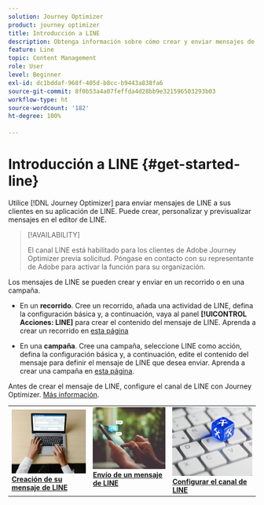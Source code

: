 ```yaml
---
solution: Journey Optimizer
product: journey optimizer
title: Introducción a LINE
description: Obtenga información sobre cómo crear y enviar mensajes de LINE en Journey Optimizer
feature: Line
topic: Content Management
role: User
level: Beginner
exl-id: dc1bddaf-968f-405d-b8cc-b9443a838fa6
source-git-commit: 8f0b53a4a07feffda4d28bb9e321596503293b03
workflow-type: ht
source-wordcount: '182'
ht-degree: 100%

---
```


# Introducción a LINE {#get-started-line}

Utilice [!DNL Journey Optimizer] para enviar mensajes de LINE a sus clientes en su aplicación de LINE. Puede crear, personalizar y previsualizar mensajes en el editor de LINE.

>[!AVAILABILITY]
>
>El canal LINE está habilitado para los clientes de Adobe Journey Optimizer previa solicitud. Póngase en contacto con su representante de Adobe para activar la función para su organización.

Los mensajes de LINE se pueden crear y enviar en un recorrido o en una campaña. 

* En un **recorrido**. Cree un recorrido, añada una actividad de LINE, defina la configuración básica y, a continuación, vaya al panel **[!UICONTROL Acciones: LINE]** para crear el contenido del mensaje de LINE. Aprenda a crear un recorrido en [esta página](../building-journeys/journey-gs.md)

* En una **campaña**. Cree una campaña, seleccione LINE como acción, defina la configuración básica y, a continuación, edite el contenido del mensaje para definir el mensaje de LINE que desea enviar. Aprenda a crear una campaña en [esta página](../campaigns/create-campaign.md#configure).

Antes de crear el mensaje de LINE, configure el canal de LINE con Journey Optimizer. [Más información](line-configuration.md).

<table style="table-layout:fixed"><tr style="border: 0;">
<td>
<a href="create-line.md">
<img alt="Posible cliente" src="../assets/do-not-localize/sms-create.jpeg">
</a>
<div><a href="create-line.md"><strong>Creación de su mensaje de LINE</strong>
</div>
</td>
<td>
<a href="send-line.md">
<img alt="Poco frecuente" src="../assets/do-not-localize/sms-sending.jpg">
</a>
<div>
<a href="send-line.md"><strong>Envío de un mensaje de LINE</strong></a>
</div>
<p></td>
<td>
<a href="line-configuration.md">
<img alt="Poco frecuente" src="../assets/do-not-localize/inapp-config.jpg">
<div>
<a href="line-configuration.md"><strong>Configurar el canal de LINE</strong>
</a>
</div>
</td>
</tr></table>
